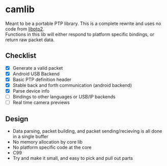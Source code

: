 # camlib
Meant to be a portable PTP library. This is a complete rewrite and uses no code from [libptp2](https://github.com/leirf/libptp).  
Functions in this lib will either respond to platform specific bindings, or return raw packet data. 

## Checklist
- [x] Generate a valid packet
- [x] Android USB Backend
- [x] Basic PTP definition header
- [x] Stable back and forth communication (android backend)
- [x] Parse device info
- [ ] Bindings to other languages or USB/IP backends
- [ ] Real time camera previews

## Design
- Data parsing, packet building, and packet sending/recieving is all done in a single buffer
- No memory allocation by core lib
- No platform specific code at the core
- C99
- Try and make it small, and easy to pick and pull out parts
